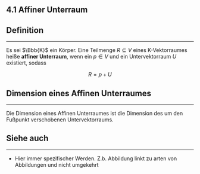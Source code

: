 ## 4.1 Affiner Unterraum

## Definition

***

Es sei $\Bbb{K}$ ein Körper. Eine Teilmenge $R \subseteq V$ eines K-Vektorraumes heiße **affiner Unterraum**, wenn ein $p\in V$ und ein Untervektorraum $U$ existiert, sodass

$$R = p+U$$

## Dimension eines Affinen Unterraumes

***

Die Dimension eines Affinen Unterraumes ist die Dimension des um den Fußpunkt verschobenen Untervektorraums.

## Siehe auch

***

* Hier immer spezifischer Werden. Z.b. Abbildung linkt zu arten von Abbildungen und nicht umgekehrt

<!--ID: 1709288319862-->

